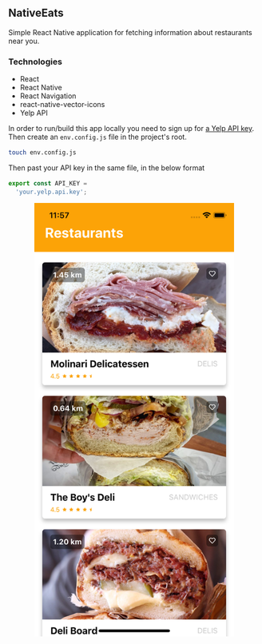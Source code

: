 ## NativeEats

Simple React Native application for fetching information about restaurants near you.

### Technologies

- React
- React Native
- React Navigation
- react-native-vector-icons
- Yelp API

In order to run/build this app locally you need to sign up for [a Yelp API key](https://www.yelp.com/fusion). Then create an `env.config.js` file in the project's root.

```sh
touch env.config.js
```

Then past your API key in the same file, in the below format

```js
export const API_KEY =
  'your.yelp.api.key';
```

<div style="text-align:center">
  <img src="app.png" width="400px" />
</div>
